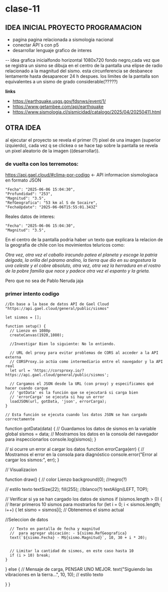 # clase-11

## IDEA INICIAL PROYECTO PROGRAMACION

- pagina pagina relacionada a sismologia nacional
- conectar API´s con p5
- desarrollar lenguaje grafico de interes

-- idea grafica inicialfondo horizontal 1080x720 fondo negro,cada vez que se registra un sismo se dibuja en el centro de la pantalla una elipse de radio relacionado a la magnitud del sismo. esta circunferencia se desbanece lentamente hasta desaparecer 24 h despues. los limites de la pantalla son equivalentes a un sismo de grado considerable(?????)

  **links**
  - https://earthquake.usgs.gov/fdsnws/event/1/
  - https://www.getambee.com/api/earthquake
  - https://www.sismologia.cl/sismicidad/catalogo/2025/04/20250411.html

## OTRA IDEA

al ejecutar el proyecto se revela el primer (?) pixel de una imagen (superior izquierdo), cada vez q se clickea o se hace tap sobre la pantalla se revela un pixel aleatorio de la imagen 
((desarrollar)).

### de vuelta con los terremotos:

https://api.gael.cloud/#clima-por-codigo <- API informacion sismologiaca en formato JSON  

    "Fecha": "2025-06-06 15:04:30",
    "Profundidad": "253",
    "Magnitud": "3.5",
    "RefGeografica": "53 km al S de Socaire",
    "FechaUpdate": "2025-06-06T15:55:01.343Z"

Reales datos de interes:

    "Fecha": "2025-06-06 15:04:30",
    "Magnitud": "3.5",

En el centro de la pantalla podria haber un texto que explicara la relacion de la geografia de chile con los movimientos teluricos como:

*Otra vez, otra vez el caballo iracundo patea el planeta
y escoge la patria delgada, la orilla del páramo andino,
la tierra que dio en su angostura la uva celeste y el cobre absoluto,
otra vez, otra vez la herradura en el rostro
de la pobre familia que nace y padece otra vez el espanto y la grieta.*

Pero que no sea de Pablo Neruda jaja

### primer intento codigo

    //En base a la base de datos API de Gael Cloud "https://api.gael.cloud/general/public/sismos"

    let sismos = [];

    function setup() {
      // Lienzo en 1080p
      createCanvas(1920,1080);

      //Investigar Bien lo siguiente: No lo entiendo.
  
      // URL del proxy para evitar problemas de CORS al acceder a la API externa
      // CORSProxy.io actúa como intermediario entre el navegador y la API real
      let url = 'https://corsproxy.io/?https://api.gael.cloud/general/public/sismos';

      // Cargamos el JSON desde la URL (con proxy) y especificamos qué hacer cuando cargue
      // 'gotData' es la función que se ejecutará si carga bien
      // 'errorCarga' se ejecuta si hay un error
      loadJSON(url, gotData, 'json', errorCarga);
    }

    // Esta función se ejecuta cuando los datos JSON se han cargado correctamente
function gotData(data) {
  // Guardamos los datos de sismos en la variable global
  sismos = data;
  // Mostramos los datos en la consola del navegador para inspeccionarlos
  console.log(sismos);
}

// si ocurre un error al cargar los datos
function errorCarga(err) {
  // Mostramos el error en la consola para diagnóstico
  console.error("Error al cargar los sismos:", err);
}

// Visualizacion

function draw() {
  // color Lienzo
  background(0); //negro(?)

  // estilo texto
  textSize(22);
  fill(255); //blanco(?)
  textAlign(LEFT, TOP);

  // Verificar si ya se han cargado los datos de sismos
  if (sismos.length > 0) {
    // Iterar primeros 10 sismos para mostrarlos 
    for (let i = 0; i < sismos.length; i++) {
      let sismo = sismos[i]; // Obtenemos el sismo actual

 //Seleccion de datos     
      
      // Texto en pantalla de fecha y magnitud
      //  para agregar ubicación: - ${sismo.RefGeografica}
      text(`${sismo.Fecha} - M${sismo.Magnitud}`, 10, 30 + i * 20);
      

      // Limitar la cantidad de sismos, en este caso hasta 10
      if (i > 10) break;
    }
  } else {
    // Mensaje de carga, PENSAR UNO MEJOR.
    text("Siguiendo las vibraciones en la tierra...", 10, 10);
      // estilo texto
  
  }
}

   
